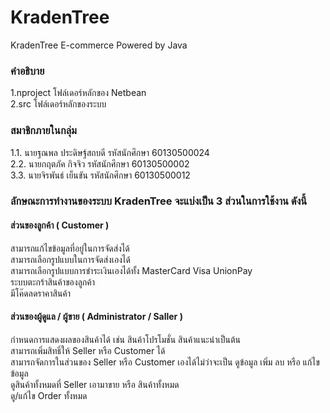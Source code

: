 # KradenTree
KradenTree E-commerce  Powered by Java 

### คำอธิบาย <br>
1.nproject โฟล์เดอร์หลักของ Netbean <br>
2.src โฟล์เดอร์หลักของระบบ <br>

### สมาชิกภายในกลุ่ม <br>
1.1. นายฐณพล ประดิษฐ์สถบดี    รหัสนักศึกษา 60130500024 <br>
2.2. นายกฤตภัค   กิจจิว		รหัสนักศึกษา 60130500002 <br>
3.3. นายจิรพันธ์  เย็นขัน		รหัสนักศึกษา 60130500012 <br>


 ### ลักษณะการทำงานของระบบ KradenTree จะแบ่งเป็น 3 ส่วนในการใช้งาน ดังนี้  <br>

#### ส่วนของลูกค้า ( Customer )<br>
สามารถแก้ไขข้อมูลที่อยู่ในการจัดส่งได้<br>
สามารถเลือกรูปแบบในการจัดส่งเองได้<br>
สามารถเลือกรูปแบบการชำระเงินเองได้ทั้ง MasterCard Visa UnionPay<br>
ระบบตะกร้าสินค้าของลูกค้า<br>
 มีโค๊ดลดราคาสินค้า<br>
#### ส่วนของผู้ดูแล / ผู้ขาย ( Administrator / Saller ) <br>
กำหนดการแสดงผลของสินค้าได้ เช่น สินค้าโปรโมชั่น สินค้าแนะนำเป็นต้น <br>
สามารถเพิ่มสิทธิ์ให้ Seller หรือ Customer ได้<br>
สามารถจัดการในส่วนของ Seller หรือ Customer เองได้ไม่ว่าจะเป็น ดูข้อมูล เพิ่ม ลบ หรือ แก้ไขข้อมูล<br>
ดูสินค้าทั้งหมดที่ Seller เอามาขาย หรือ สินค้าทั้งหมด<br>
ดู/แก้ไข Order ทั้งหมด<br>


